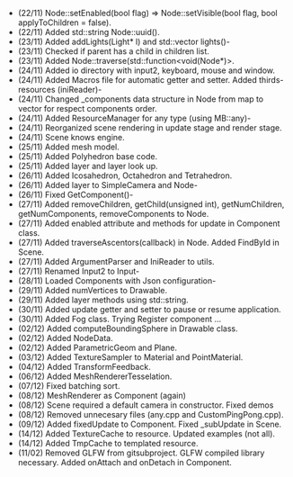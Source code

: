 - (22/11) Node::setEnabled(bool flag) => Node::setVisible(bool flag, bool applyToChildren = false).
- (22/11) Added std::string Node::uuid().
- (23/11) Added addLights(Light* l) and std::vector<Light> lights()-
- (23/11) Checked if parent has a child in children list.
- (23/11) Added Node::traverse(std::function<void(Node*)>.
- (24/11) Added io directory with input2, keyboard, mouse and window.
- (24/11) Added Macros file for automatic getter and setter. Added thirds-resources (iniReader)-
- (24/11) Changed _components data structure in Node from map to vector for respect components order.
- (24/11) Added ResourceManager for any type (using MB::any)-
- (24/11) Reorganized scene rendering in update stage and render stage.
- (24/11) Scene knows engine.
- (25/11) Added mesh model.
- (25/11) Added Polyhedron base code.
- (25/11) Added layer and layer look up.
- (26/11) Added Icosahedron, Octahedron and Tetrahedron.
- (26/11) Added layer to SimpleCamera and Node-
- (26/11) Fixed GetComponent<K>()-
- (27/11) Added removeChildren, getChild(unsigned int), getNumChildren, getNumComponents, removeComponents to Node.
- (27/11) Added enabled attribute and methods for update in Component class.
- (27/11) Added traverseAscentors(callback) in Node. Added FindById in Scene.
- (27/11) Added ArgumentParser and IniReader to utils.
- (27/11) Renamed Input2 to Input-
- (28/11) Loaded Components with Json configuration-
- (29/11) Added numVertices to Drawable.
- (29/11) Added layer methods using std::string.
- (30/11) Added update getter and setter to pause or resume application.
- (30/11) Added Fog class. Trying Register component ...
- (02/12) Added computeBoundingSphere in Drawable class.
- (02/12) Added NodeData.
- (02/12) Added ParametricGeom and Plane.
- (03/12) Added TextureSampler to Material and PointMaterial.
- (04/12) Added TransformFeedback.
- (06/12) Added MeshRendererTesselation.
- (07/12) Fixed batching sort.
- (08/12) MeshRenderer as Component (again)
- (08/12) Scene required a default camera in constructor. Fixed demos
- (08/12) Removed unnecesary files (any.cpp and CustomPingPong.cpp).
- (09/12) Added fixedUpdate to Component. Fixed _subUpdate in Scene.
- (14/12) Added TextureCache to resource. Updated examples (not all).
- (14/12) Added TmpCache to templated resource.
- (11/02)  Removed GLFW from gitsubproject. GLFW compiled library necessary. Added onAttach and onDetach in Component.
